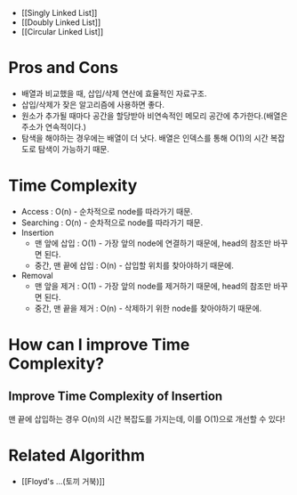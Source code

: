 
- [[Singly Linked List]]
- [[Doubly Linked List]]
- [[Circular Linked List]]

# Pros and Cons
- 배열과 비교했을 때, 삽입/삭제 연산에 효율적인 자료구조.
- 삽입/삭제가 잦은 알고리즘에 사용하면 좋다.
- 원소가 추가될 때마다 공간을 할당받아 비연속적인 메모리 공간에 추가한다.(배열은 주소가 연속적이다.)
- 탐색을 해야하는 경우에는 배열이 더 낫다. 배열은 인덱스를 통해 O(1)의 시간 복잡도로 탐색이 가능하기 때문.

# Time Complexity
- Access : O(n) - 순차적으로 node를 따라가기 때문.
- Searching : O(n) - 순차적으로 node를 따라가기 때문.
- Insertion
	- 맨 앞에 삽입 : O(1) - 가장 앞의 node에 연결하기 때문에, head의 참조만 바꾸면 된다.
	- 중간, 맨 끝에 삽입 : O(n) - 삽입할 위치를 찾아야하기 때문에.
- Removal
	- 맨 앞을 제거 : O(1) - 가장 앞의 node를 제거하기 때문에, head의 참조만 바꾸면 된다.
	- 중간, 맨 끝을 제거 : O(n) - 삭제하기 위한 node를 찾아야하기 때문에.

# How can I improve Time Complexity?
## Improve Time Complexity of Insertion
맨 끝에 삽입하는 경우 O(n)의 시간 복잡도를 가지는데, 이를 O(1)으로 개선할 수 있다!



# Related Algorithm

- [[Floyd's ...(토끼 거북)]]

